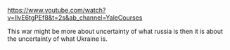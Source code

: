 https://www.youtube.com/watch?v=IlvE6tgPEf8&t=2s&ab_channel=YaleCourses

This war might be more about uncertainty of what russia is then it is about the uncertainty of what Ukraine is.